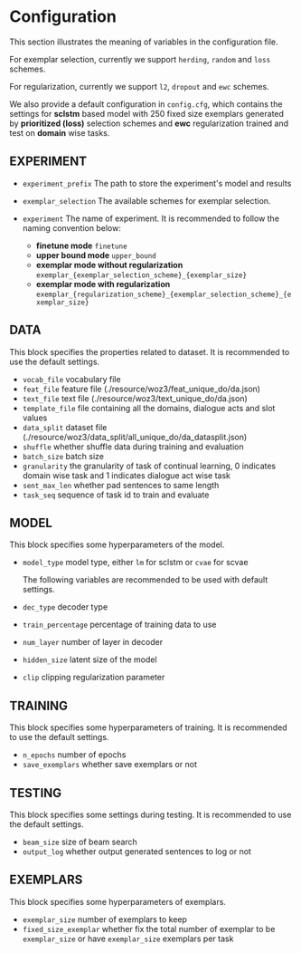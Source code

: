 # Configuration

This section illustrates the meaning of variables in the configuration file.

For exemplar selection, currently we support `herding`, `random` and `loss` schemes.

For regularization, currently we support `l2`, `dropout` and `ewc` schemes.

We also provide a default configuration in `config.cfg`, which contains the settings for **sclstm** based model with 250 fixed size exemplars generated by **prioritized (loss)** selection schemes and **ewc** regularization trained and test on **domain** wise tasks. 

## EXPERIMENT

- `experiment_prefix` The path to store the experiment's model and results
- `exemplar_selection` The available schemes for exemplar selection.
- `experiment` The name of experiment. It is recommended to follow the naming convention below: 

    -   **finetune mode** `finetune`
    -   **upper bound mode** `upper_bound`
    -   **exemplar mode without regularization** `exemplar_{exemplar_selection_scheme}_{exemplar_size}`
    -   **exemplar mode with regularization** `exemplar_{regularization_scheme}_{exemplar_selection_scheme}_{exemplar_size}`

## DATA
This block specifies the properties related to dataset. It is recommended to use the default settings.

- `vocab_file` vocabulary file
- `feat_file` feature file (./resource/woz3/feat_unique_do/da.json)
- `text_file` text file (./resource/woz3/text_unique_do/da.json)
- `template_file` file containing all the domains, dialogue acts and slot values
- `data_split` dataset file (./resource/woz3/data_split/all_unique_do/da_datasplit.json)
- `shuffle` whether shuffle data during training and evaluation
- `batch_size` batch size
- `granularity` the granularity of task of continual learning, 0 indicates domain wise task and 1 indicates dialogue act wise task
- `sent_max_len` whether pad sentences to same length
- `task_seq` sequence of task id to train and evaluate

## MODEL
This block specifies some hyperparameters of the model.

- `model_type` model type, either `lm` for sclstm or `cvae` for scvae

    The following variables are recommended to be used with default settings.

- `dec_type` decoder type
- `train_percentage` percentage of training data to use 
- `num_layer` number of layer in decoder
- `hidden_size` latent size of the model
- `clip` clipping regularization parameter

## TRAINING
This block specifies some hyperparameters of training. It is recommended to use the default settings.
- `n_epochs` number of epochs
- `save_exemplars` whether save exemplars or not

## TESTING 
This block specifies some settings during testing. It is recommended to use the default settings.

- `beam_size` size of beam search
- `output_log` whether output generated sentences to log or not

## EXEMPLARS
This block specifies some hyperparameters of exemplars.

- `exemplar_size` number of exemplars to keep
- `fixed_size_exemplar` whether fix the total number of exemplar to be `exemplar_size` or have  `exemplar_size` exemplars per task
